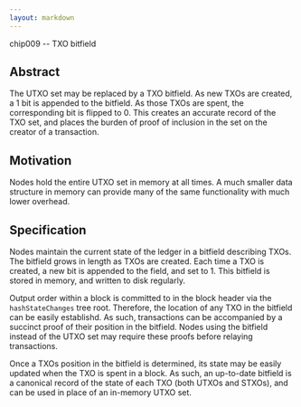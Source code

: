 ```yaml
---
layout: markdown
---
```


chip009 -- TXO bitfield

## Abstract

The UTXO set may be replaced by a TXO bitfield. As new TXOs are created, a 1 bit is appended to the bitfield. As those TXOs are spent, the corresponding bit is flipped to 0. This creates an accurate record of the TXO set, and places the burden of proof of inclusion in the set on the creator of a transaction.

## Motivation

Nodes hold the entire UTXO set in memory at all times. A much smaller data structure in memory can provide many of the same functionality with much lower overhead.

## Specification

Nodes maintain the current state of the ledger in a bitfield describing TXOs. The bitfield grows in length as TXOs are created. Each time a TXO is created, a new bit is appended to the field, and set to 1. This bitfield is stored in memory, and written to disk regularly.

Output order within a block is committed to in the block header via the `hashStateChanges` tree root. Therefore, the location of any TXO in the bitfield can be easily establishd. As such, transactions can be accompanied by a succinct proof of their position in the bitfield. Nodes using the bitfield instead of the UTXO set may require these proofs before relaying transactions.

Once a TXOs position in the bitfield is determined, its state may be easily updated when the TXO is spent in a block. As such, an up-to-date bitfield is a canonical record of the state of each TXO (both UTXOs and STXOs), and can be used in place of an in-memory UTXO set.
